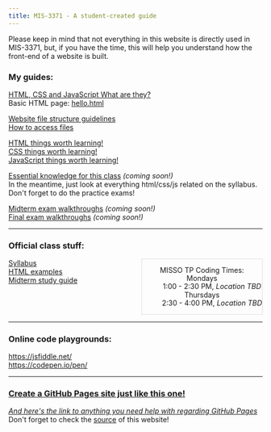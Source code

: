 ```yaml
---
title: MIS-3371 - A student-created guide
---
```


Please keep in mind that not everything in this website is directly used in MIS-3371, but, if you have the time, this will help you understand how the front-end of a website is built.  

### My guides:  

[HTML, CSS and JavaScript  What are they?](html-css-js.md)  
Basic HTML page: [hello.html](hello.html)  

[Website file structure guidelines](structure.md)  
[How to access files](accessing-files.md)  

[HTML things worth learning!](learn-html/)  
[CSS things worth learning!](learn-css/)  
[JavaScript things worth learning!](learn-js/)  

[Essential knowledge for this class](essential.md) _(coming soon!)_  
In the meantime, just look at everything html/css/js related on the syllabus.  
Don't forget to do the practice exams!  

[Midterm exam walkthroughs](midterms/) _(coming soon!)_  
[Final exam walkthroughs](finals/) _(coming soon!)_  

---

### Official class stuff:  

<div style="overflow:auto">
<div style="display:inline-block">
<a href="https://www.bauer.uh.edu/parks/mis3371.htm">Syllabus</a><br/>  
<a href="https://www.bauer.uh.edu/parks/html_examples.htm">HTML examples</a><br/>  
<a href="https://www.bauer.uh.edu/parks/study.htm">Midterm study guide</a><br/>  
</div>
<div style="text-align:center;float:right;border:dotted 1px silver">
<dl style="line-height:1.15;">MISSO TP Coding Times:
<dt>Mondays</dt><dd>1:00 - 2:30 PM, <em>Location TBD</em></dd>
<dt>Thursdays</dt><dd>2:30 - 4:00 PM, <em>Location TBD</em></dd>
</dl></div></div>

---

### Online code playgrounds:  
<https://jsfiddle.net/>  
<https://codepen.io/pen/>  

---

### [Create a GitHub Pages site just like this one!](https://pages.github.com/)  
[_And here's the link to anything you need help with regarding GitHub Pages_](https://help.github.com/en#github-pages-basics)  
Don't forget to check the [source](https://github.com/AlexMilligan/MIS-3371) of this website!  

